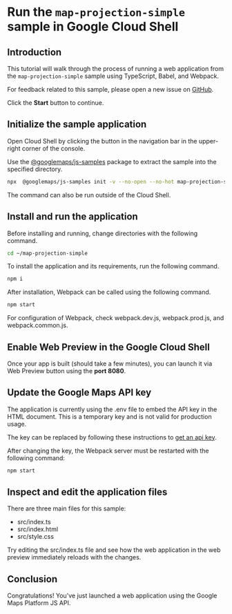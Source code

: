 # Run the `map-projection-simple` sample in Google Cloud Shell

<walkthrough-tutorial-duration duration="10"/>

## Introduction

This tutorial will walk through the process of running a web application from
the `map-projection-simple` sample using TypeScript, Babel, and Webpack.

For feedback related to this sample, please open a new issue on
[GitHub](https://github.com/googlemaps/js-samples/issues).

Click the **Start** button to continue.

## Initialize the sample application

Open Cloud Shell by clicking the
<walkthrough-cloud-shell-icon></walkthrough-cloud-shell-icon> button in the
navigation bar in the upper-right corner of the console.

Use the [@googlemaps/js-samples](https://www.npmjs.com/package/@googlemaps/js-samples) package to
extract the sample into the specified directory.

```bash
npx  @googlemaps/js-samples init -v --no-open --no-hot map-projection-simple ~/map-projection-simple
```

The command can also be run outside of the Cloud Shell.

## Install and run the application

Before installing and running, change directories with the following command.

```bash
cd ~/map-projection-simple
```

To install the application and its requirements, run the following command.

```bash
npm i
```

After installation, Webpack can be called using the following command.

```bash
npm start
```

For configuration of Webpack, check
<walkthrough-editor-open-file filePath="map-projection-simple/webpack.dev.js">webpack.dev.js</walkthrough-editor-open-file>,
<walkthrough-editor-open-file filePath="map-projection-simple/webpack.prod.js">webpack.prod.js</walkthrough-editor-open-file>,
and
<walkthrough-editor-open-file filePath="map-projection-simple/webpack.common.js">webpack.common.js</walkthrough-editor-open-file>.

## Enable Web Preview in the Google Cloud Shell

Once your app is built (should take a few minutes), you can launch it via
<walkthrough-spotlight-pointer target="cloudshell" spotlightId="devshell-web-preview-button">Web
Preview button</walkthrough-spotlight-pointer> using the **port 8080**.

## Update the Google Maps API key

The application is currently using the
<walkthrough-editor-open-file filePath="map-projection-simple/.env">.env</walkthrough-editor-open-file>
file to embed the API key in the HTML document. This is a temporary key and is
not valid for production usage.

The key can be replaced by following these instructions to
[get an api key](https://developers.google.com/maps/documentation/javascript/get-api-key).

After changing the key, the Webpack server must be restarted with the following
command:

```bash
npm start
```

## Inspect and edit the application files

There are three main files for this sample:

*   <walkthrough-editor-open-file filePath="map-projection-simple/src/index.ts">src/index.ts</walkthrough-editor-open-file>
*   <walkthrough-editor-open-file filePath="map-projection-simple/src/index.html">src/index.html</walkthrough-editor-open-file>
*   <walkthrough-editor-open-file filePath="map-projection-simple/src/style.css">src/style.css</walkthrough-editor-open-file>

Try editing the <walkthrough-editor-open-file filePath="map-projection-simple/src/index.ts">src/index.ts</walkthrough-editor-open-file> file and see how the web application in the web preview immediately reloads with the changes.

## Conclusion

<walkthrough-conclusion-trophy></walkthrough-conclusion-trophy>

Congratulations! You've just launched a web application using the Google Maps
Platform JS API.

